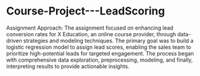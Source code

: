 # Course-Project---LeadScoring
Assignment Approach: The assignment focused on enhancing lead conversion rates for X Education, an online course provider, through data-driven strategies and modeling techniques. The primary goal was to build a logistic regression model to assign lead scores, enabling the sales team to prioritize high-potential leads for targeted engagement. The process began with comprehensive data exploration, preprocessing, modeling, and finally, interpreting results to provide actionable insights. 
